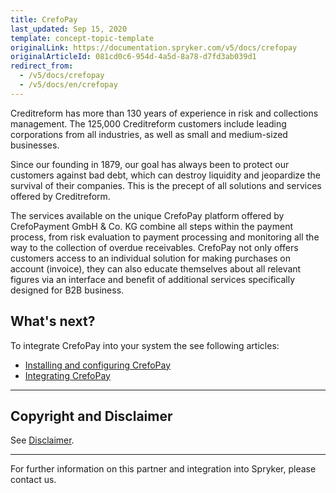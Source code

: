 ```yaml
---
title: CrefoPay
last_updated: Sep 15, 2020
template: concept-topic-template
originalLink: https://documentation.spryker.com/v5/docs/crefopay
originalArticleId: 081cd0c6-954d-4a5d-8a78-d7fd3ab039d1
redirect_from:
  - /v5/docs/crefopay
  - /v5/docs/en/crefopay
---
```



Creditreform has more than 130 years of experience in risk and collections management. The 125,000 Creditreform customers include leading corporations from all industries, as well as small and medium-sized businesses.

Since our founding in 1879, our goal has always been to protect our customers against bad debt, which can destroy liquidity and jeopardize the survival of their companies. This is the precept of all solutions and services offered by Creditreform.

The services available on the unique CrefoPay platform offered by CrefoPayment GmbH & Co. KG combine all steps within the payment process, from risk evaluation to payment processing and monitoring all the way to the collection of overdue receivables. CrefoPay not only offers customers access to an individual solution for making purchases on account (invoice), they can also educate themselves about all relevant figures via an interface and benefit of additional services specifically designed for B2B business.

## What's next?
To integrate CrefoPay into your system the see following articles:

* [Installing and configuring CrefoPay](/docs/scos/dev/technology-partner-guides/{{page.version}}/payment-partners/crefopay/installing-and-configuring-crefopay.html)
* [Integrating CrefoPay](/docs/scos/dev/technology-partner-guides/{{page.version}}/payment-partners/crefopay/crefopay-integration.html)


---

## Copyright and Disclaimer

See [Disclaimer](https://github.com/spryker/spryker-documentation).

---
For further information on this partner and integration into Spryker, please contact us.

<div class="hubspot-form js-hubspot-form" data-portal-id="2770802" data-form-id="163e11fb-e833-4638-86ae-a2ca4b929a41" id="hubspot-1"></div>
